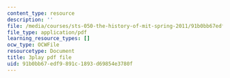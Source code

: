 ```yaml
---
content_type: resource
description: ''
file: /media/courses/sts-050-the-history-of-mit-spring-2011/91b0bb67edf9891c1893d69854e3780f_ZL0yOsnLDsQ.pdf
file_type: application/pdf
learning_resource_types: []
ocw_type: OCWFile
resourcetype: Document
title: 3play pdf file
uid: 91b0bb67-edf9-891c-1893-d69854e3780f
---
```

